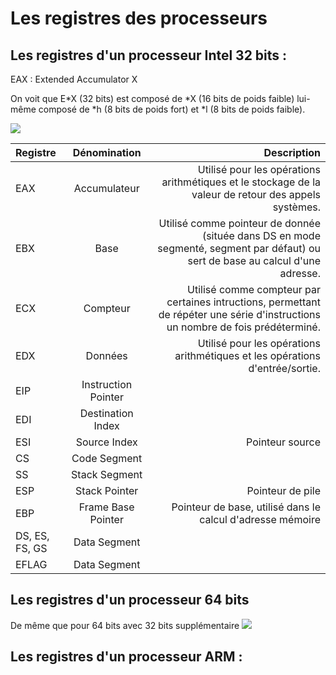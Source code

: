 # Les registres des processeurs



## Les registres d'un processeur Intel 32 bits :


EAX : Extended Accumulator X


On voit que E*X (32 bits) est composé de *X (16 bits de poids faible) lui-même composé de *h (8 bits de poids fort) et *l (8 bits de poids faible).


![](https://flint.cs.yale.edu/cs421/papers/x86-asm/x86-registers.png)


| Registre| Dénomination          | Description |
| :--------------- |:---------------:| -----:|
| EAX| Accumulateur          | Utilisé pour les opérations arithmétiques et le stockage de la valeur de retour des appels systèmes. |
| EBX  |   Base            |  Utilisé comme pointeur de donnée (située dans DS en mode segmenté, segment par défaut) ou sert de base au calcul d'une adresse. |
| ECX | Compteur             |   Utilisé comme compteur par certaines intructions, permettant de répéter une série d'instructions un nombre de fois prédéterminé. |
| EDX   | Données          |    Utilisé pour les opérations arithmétiques et les opérations d'entrée/sortie. |
| EIP   | Instruction Pointer          |    |
| EDI   | Destination Index          |     |
| ESI   | Source Index          |  Pointeur source   |
| CS   | Code Segment          |     |
| SS   | Stack Segment          |     |
| ESP   | Stack Pointer          |  Pointeur de pile   |
| EBP   | Frame Base Pointer          |   Pointeur de base, utilisé dans le calcul d'adresse mémoire  |
| DS, ES, FS, GS   | Data Segment          |     |
| EFLAG   | Data Segment          |     |

## Les registres d'un processeur 64 bits

De même que pour 64 bits avec 32 bits supplémentaire 
![](https://1.bp.blogspot.com/-c1rrZSO90C0/WuYcnxMms2I/AAAAAAAAAQE/b0BuIyz1-bQnNBKQ8BT3KXFuC8AS9P83gCLcBGAs/s1600/register.png)

## Les registres d'un processeur ARM :